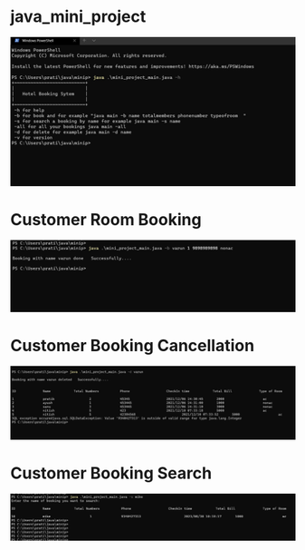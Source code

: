 # java_mini_project


![Alt text](./images/s1.jpg)


# Customer Room Booking

![Alt text](./images/s2.jpg)


# Customer Booking Cancellation

![Alt text](./images/s3.jpg)

# Customer Booking Search

![Alt text](./images/s4.jpg)
